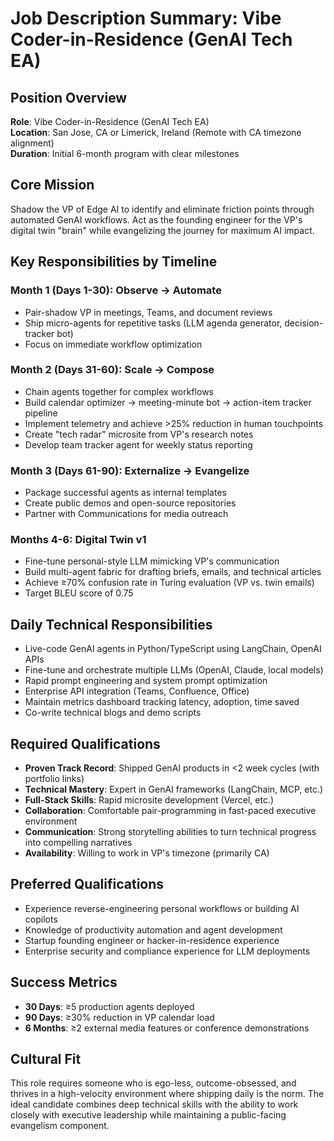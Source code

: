 # Job Description Summary: Vibe Coder-in-Residence (GenAI Tech EA)

## Position Overview
**Role**: Vibe Coder-in-Residence (GenAI Tech EA)  
**Location**: San Jose, CA or Limerick, Ireland (Remote with CA timezone alignment)  
**Duration**: Initial 6-month program with clear milestones

## Core Mission
Shadow the VP of Edge AI to identify and eliminate friction points through automated GenAI workflows. Act as the founding engineer for the VP's digital twin "brain" while evangelizing the journey for maximum AI impact.

## Key Responsibilities by Timeline

### Month 1 (Days 1-30): Observe → Automate
- Pair-shadow VP in meetings, Teams, and document reviews
- Ship micro-agents for repetitive tasks (LLM agenda generator, decision-tracker bot)
- Focus on immediate workflow optimization

### Month 2 (Days 31-60): Scale → Compose  
- Chain agents together for complex workflows
- Build calendar optimizer → meeting-minute bot → action-item tracker pipeline
- Implement telemetry and achieve >25% reduction in human touchpoints
- Create "tech radar" microsite from VP's research notes
- Develop team tracker agent for weekly status reporting

### Month 3 (Days 61-90): Externalize → Evangelize
- Package successful agents as internal templates
- Create public demos and open-source repositories
- Partner with Communications for media outreach

### Months 4-6: Digital Twin v1
- Fine-tune personal-style LLM mimicking VP's communication
- Build multi-agent fabric for drafting briefs, emails, and technical articles
- Achieve ≥70% confusion rate in Turing evaluation (VP vs. twin emails)
- Target BLEU score of 0.75

## Daily Technical Responsibilities
- Live-code GenAI agents in Python/TypeScript using LangChain, OpenAI APIs
- Fine-tune and orchestrate multiple LLMs (OpenAI, Claude, local models)
- Rapid prompt engineering and system prompt optimization
- Enterprise API integration (Teams, Confluence, Office)
- Maintain metrics dashboard tracking latency, adoption, time saved
- Co-write technical blogs and demo scripts

## Required Qualifications
- **Proven Track Record**: Shipped GenAI products in <2 week cycles (with portfolio links)
- **Technical Mastery**: Expert in GenAI frameworks (LangChain, MCP, etc.)
- **Full-Stack Skills**: Rapid microsite development (Vercel, etc.)
- **Collaboration**: Comfortable pair-programming in fast-paced executive environment
- **Communication**: Strong storytelling abilities to turn technical progress into compelling narratives
- **Availability**: Willing to work in VP's timezone (primarily CA)

## Preferred Qualifications
- Experience reverse-engineering personal workflows or building AI copilots
- Knowledge of productivity automation and agent development
- Startup founding engineer or hacker-in-residence experience
- Enterprise security and compliance experience for LLM deployments

## Success Metrics
- **30 Days**: ≥5 production agents deployed
- **90 Days**: ≥30% reduction in VP calendar load  
- **6 Months**: ≥2 external media features or conference demonstrations

## Cultural Fit
This role requires someone who is ego-less, outcome-obsessed, and thrives in a high-velocity environment where shipping daily is the norm. The ideal candidate combines deep technical skills with the ability to work closely with executive leadership while maintaining a public-facing evangelism component.

